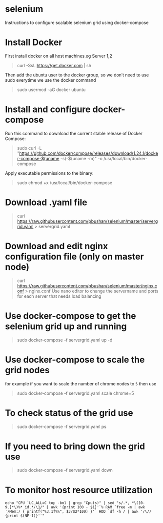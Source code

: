 # selenium
Instructions to configure scalable selenium grid using docker-compose

# Install Docker 
First install docker on all host machines.eg Server 1,2
> curl -SsL https://get.docker.com | sh

Then add the ubuntu user to the docker group, so we don’t need to use sudo everytime we use the docker command
> sudo usermod -aG docker ubuntu

# Install and configure docker-compose
Run this command to download the current stable release of Docker Compose:
> sudo curl -L "https://github.com/docker/compose/releases/download/1.24.1/docker-compose-$(uname -s)-$(uname -m)" -o /usr/local/bin/docker-compose

Apply executable permissions to the binary:
> sudo chmod +x /usr/local/bin/docker-compose

# Download .yaml file
> curl https://raw.githubusercontent.com/pbushan/selenium/master/servergrid.yaml > servergrid.yaml

# Download and edit nginx configuration file (only on master node)
> curl https://raw.githubusercontent.com/pbushan/selenium/master/nginx.conf > nginx.conf
Use nano editor to change the servername and ports for each server that needs load balancing

# Use docker-compose to get the selenium grid up and running
> sudo docker-compose -f servergrid.yaml up -d

# Use docker-compose to scale the grid nodes
for example if you want to scale the number of chrome nodes to `5` then use
> sudo docker-compose -f servergrid.yaml scale chrome=5

# To check status of the grid use
> sudo docker-compose -f servergrid.yaml ps

# If you need to bring down the grid use
> sudo docker-compose -f servergrid.yaml down

# To monitor host resource utilization
``` echo "CPU `LC_ALL=C top -bn1 | grep "Cpu(s)" | sed "s/.*, *\([0-9.]*\)%* id.*/\1/" | awk '{print 100 - $1}'`% RAM `free -m | awk '/Mem:/ { printf("%3.1f%%", $3/$2*100) }'` HDD `df -h / | awk '/\// {print $(NF-1)}'`" ```

